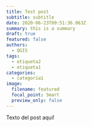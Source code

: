 ```yaml
---
title: Test post
subtitle: subtitle
date: 2020-06-23T09:51:36.063Z
summary: this is a summary
draft: true
featured: false
authors:
  - QGIS
tags:
  - etiqueta2
  - etiqueta1
categories:
  - categoría1
image:
  filename: featured
  focal_point: Smart
  preview_only: false
---
```


Texto del post aquí!
